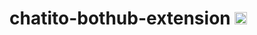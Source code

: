 # chatito-bothub-extension <img src="https://push.al/wp-content/uploads/2018/10/avatar-new.png" width="20">
